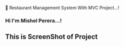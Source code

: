 🔰 Restaurant Management System With MVC Project...!

### Hi I'm Mishel Perera...!

## This is ScreenShot of Project

